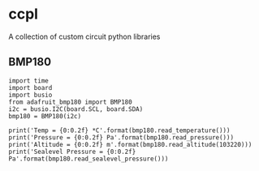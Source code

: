 # ccpl
A collection of custom circuit python libraries

## BMP180

```
import time
import board
import busio
from adafruit_bmp180 import BMP180
i2c = busio.I2C(board.SCL, board.SDA)
bmp180 = BMP180(i2c)

print('Temp = {0:0.2f} *C'.format(bmp180.read_temperature()))
print('Pressure = {0:0.2f} Pa'.format(bmp180.read_pressure()))
print('Altitude = {0:0.2f} m'.format(bmp180.read_altitude(103220)))
print('Sealevel Pressure = {0:0.2f} Pa'.format(bmp180.read_sealevel_pressure()))
```
